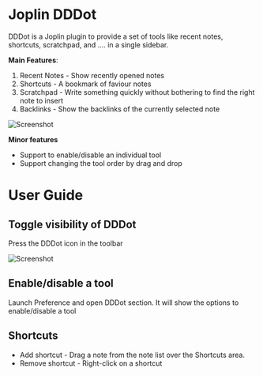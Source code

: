 # Joplin DDDot

DDDot is a Joplin plugin to provide a set of tools like recent notes, shortcuts, scratchpad, and .... in a single sidebar.

**Main Features**:

1. Recent Notes - Show recently opened notes
2. Shortcuts - A bookmark of faviour notes
3. Scratchpad - Write something quickly without bothering to find the right note to insert
4. Backlinks - Show the backlinks of the currently selected note

![Screenshot](https://raw.githubusercontent.com/benlau/joplin-plugin-dddot/master/docs/screenshot1.png)

**Minor features**

- Support to enable/disable an individual tool
- Support changing the tool order by drag and drop

# User Guide

## Toggle visibility of DDDot

Press the DDDot icon in the toolbar

![Screenshot](https://raw.githubusercontent.com/benlau/joplin-plugin-dddot/master/docs/toggle-visibility.png)

## Enable/disable a tool

Launch Preference and open DDDot section. It will show the options to enable/disable a tool 

## Shortcuts

- Add shortcut - Drag a note from the note list over the Shortcuts area. 
- Remove shortcut - Right-click on a shortcut
